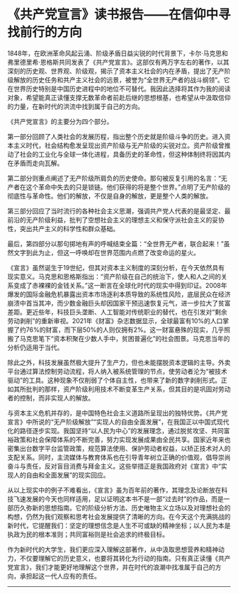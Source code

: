 # 《共产党宣言》读书报告——在信仰中寻找前行的方向

1848年，在欧洲革命风起云涌、阶级矛盾日益尖锐的时代背景下，卡尔·马克思和弗里德里希·恩格斯共同发表了《共产党宣言》。这部仅有两万字左右的著作，以其深刻的历史观、世界观、阶级观，揭示了资本主义社会的内在矛盾，提出了无产阶级解放的历史任务和共产主义社会的远景，被誉为“全世界无产者的战斗纲领”。它在世界历史特别是中国历史进程中的地位不可替代。我因此选择将其作为我的阅读对象，希望能真正读懂支撑无数革命者前赴后继的思想根基，也希望从中汲取信仰的力量，在新时代的洪流中找到属于自己的方向。

《共产党宣言》的主要分为四个部分。

第一部分回顾了人类社会的发展历程，指出整个历史就是阶级斗争的历史。进入资本主义时代，社会结构愈发呈现出资产阶级与无产阶级的尖锐对立。资产阶级曾推动了社会的工业化与全球一体化进程，具备历史的革命性，但这种体制终将因其内在矛盾而走向瓦解。

第二部分则重点阐述了无产阶级所肩负的历史使命。那句被反复引用的名言：“无产者在这个革命中失去的只是锁链。他们获得的将是整个世界。”点明了无产阶级的彻底性与革命性。他们的解放，不仅是自身的解放，更是整个人类的解放。

第三部分回应了当时流行的各种社会主义思潮，强调共产党人代表的是最坚定、最前沿的无产阶级利益，批判了空想社会主义的理想主义和保守派社会主义的妥协性，突出共产主义的科学性和群众基础。

最后，第四部分以那句掷地有声的呼喊结束全篇：“全世界无产者，联合起来！”虽然文字到此为止，但这一呼唤却在世界范围内点燃了改变命运的星火。

《宣言》虽然诞生于19世纪，但其对资本主义制度的深刻分析，在今天依然具有现实意义。马克思和恩格斯指出：“资产阶级在自己的统治下，使人和人之间的关系变成了赤裸裸的金钱关系。”这一断言在全球化时代的现实中得到印证。2008年爆发的国际金融危机暴露出资本市场逐利本质导致的系统性风险，底层民众在经济崩溃中首当其冲，而少数金融巨头却因国家干预迅速恢复元气，进一步拉大了贫富差距。更近些年，科技巨头垄断、人工智能对传统职业的替代，也在引发对“剩余劳动剥削”的重新审视。2021年《财富》杂志数据显示，全球最富有10%的人口掌握了约76%的财富，而下层50%的人则仅拥有2%。这一财富悬殊的现实，几乎照搬了马克思笔下“资本积聚在少数人手中，贫困普遍化”的社会图景。马克思当年的分析仍适用于当代。

除此之外，科技发展虽然极大提升了生产力，但也未能摆脱资本逻辑的主导。外卖平台通过算法控制劳动流程，将人纳入被系统管理的节点，使劳动者沦为“被技术驱动”的工具。这种现象不仅削弱了个体自主性，也带来了新的数字剥削形式。正如其所批判的那样，资产阶级利用技术不断变革生产关系，但其目的是巩固对劳动者的控制，而非实现人的解放。

与资本主义危机并存的，是中国特色社会主义道路所呈现出的独特优势。《共产党宣言》中所说的“无产阶级解放”“实现人的自由全面发展”，在我国正以中国式现代化的路径逐步实现。我国坚持“以人民为中心”的发展理念，通过脱贫攻坚、共同富裕政策和社会保障体系的不断完善，努力实现发展成果由全民共享。国家近年来也密集出台数字平台监管政策，规范算法使用、保护劳动者权益，以矫正技术对人的支配关系。同时，主流媒体与教育体系也在引导青年树立正确的价值观，倡导崇尚奋斗与责任，反对盲目消费与拜金主义。这些举措正是我国政府对《宣言》中“实现人的自由和全面发展”的现实回应。

从以上现实中的例子不难看出，《宣言》虽为百年前的著作，其理念及论断放在科技飞速发展的今天也同样适用，足以证明这本书不是一部“过去时”的作品，而是一部历久弥新的思想指南。它的阶级分析方法、历史唯物主义立场以及对理想社会的构想，仍然为我们观察和思考社会发展提供了清晰的方向。在今天这个充满挑战的新时代，它提醒我们：坚定的理想信念是人生不可或缺的精神坐标；以人民为本是执政为民的根本准则；共同富裕则是社会追求的终极目标。

作为新时代的大学生，我们更应深入理解这部著作，从中汲取思想营养和精神动力，不仅要理解它的历史意义，也要将其转化为行动的指南。只有真正读懂《共产党宣言》，我们才能更好地理解这个世界，并在时代的浪潮中找准属于自己的方向，承担起这一代人应有的责任。



------





